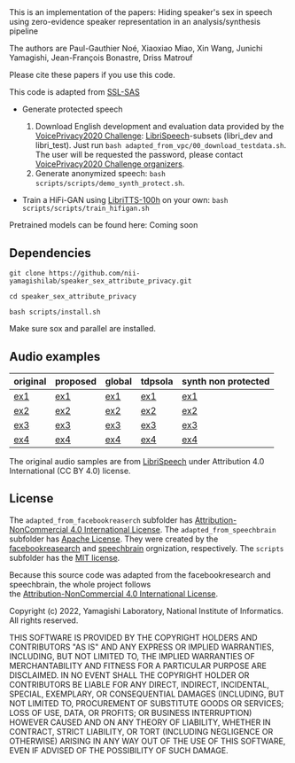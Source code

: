 ## 
This is an implementation of the papers:
Hiding speaker's sex in speech using zero-evidence speaker representation in an analysis/synthesis pipeline

The authors are Paul-Gauthier Noé, Xiaoxiao Miao, Xin Wang, Junichi Yamagishi, Jean-François Bonastre, Driss Matrouf

Please cite these papers if you use this code.

This code is adapted from [SSL-SAS](https://github.com/nii-yamagishilab/SSL-SAS/)


- Generate protected speech
  1. Download English development and evaluation data provided by the [VoicePrivacy2020 Challenge](https://github.com/Voice-Privacy-Challenge/Voice-Privacy-Challenge-2020): [LibriSpeech](http://www.openslr.org/12/)-subsets (libri_dev and libri_test). Just run `bash adapted_from_vpc/00_download_testdata.sh`. The user will be requested the password, please contact [VoicePrivacy2020 Challenge organizers](https://github.com/Voice-Privacy-Challenge/Voice-Privacy-Challenge-2020).
  2. Generate anonymized speech: `bash scripts/scripts/demo_synth_protect.sh`.

- Train a HiFi-GAN using [LibriTTS-100h](https://www.openslr.org/60/) on your own: `bash scripts/scripts/train_hifigan.sh`

Pretrained models can be found here: Coming soon


## Dependencies
`git clone https://github.com/nii-yamagishilab/speaker_sex_attribute_privacy.git`

`cd speaker_sex_attribute_privacy`

`bash scripts/install.sh`

Make sure sox and parallel are installed. 
## 



## Audio examples
original | proposed | global | tdpsola | synth non protected
--- | --- | --- | --- | ---
 [ex1](https://user-images.githubusercontent.com/18285855/203569403-3f38c56f-8d26-4f82-9e9b-3a220a1126b4.mp4) | [ex1](https://user-images.githubusercontent.com/18285855/203569752-de9ec3a8-ed03-40ab-b90d-d1c8f0ff042e.mp4) | [ex1](https://user-images.githubusercontent.com/18285855/203570240-8e8fc966-9dba-4888-8339-f1890f20a003.mp4) | [ex1](https://user-images.githubusercontent.com/18285855/203570564-84e1047b-290a-45f6-8824-ef868d1fac2b.mp4) | [ex1](https://user-images.githubusercontent.com/18285855/203570796-abb2b989-a30c-463d-a91d-877ac13ba549.mp4)
 [ex2](https://user-images.githubusercontent.com/18285855/203569539-447f1820-0020-41a4-b5c9-362bb7fe45a0.mp4) | [ex2](https://user-images.githubusercontent.com/18285855/203569772-30804af4-fb19-42bb-95d6-8c8509ace46c.mp4) | [ex2](https://user-images.githubusercontent.com/18285855/203570260-32474cba-c178-4d26-91ac-cef291e8dab8.mp4) | [ex2](https://user-images.githubusercontent.com/18285855/203570581-0a5d87a4-effb-449c-93a3-f91e78f02dde.mp4) | [ex2](https://user-images.githubusercontent.com/18285855/203570810-e6b85343-6f9f-491b-9362-26503148a627.mp4)
 [ex3](https://user-images.githubusercontent.com/18285855/203569593-d8d67f28-460a-42a0-8dd9-039867915082.mp4) | [ex3](https://user-images.githubusercontent.com/18285855/203569793-22f9cca5-308a-40bb-953c-81b644c78c55.mp4) | [ex3](https://user-images.githubusercontent.com/18285855/203570272-5434e8ad-1640-45a2-a690-8028afe7999a.mp4) | [ex3](https://user-images.githubusercontent.com/18285855/203570592-72628802-d061-4409-90aa-f28a1eeef25e.mp4) | [ex3](https://user-images.githubusercontent.com/18285855/203570825-abd69fb1-7018-4bf8-9486-849010e0ee8e.mp4)
 [ex4](https://user-images.githubusercontent.com/18285855/203569648-7be3d50e-b793-49a7-819f-12de6b6e9a59.mp4) | [ex4](https://user-images.githubusercontent.com/18285855/203569808-5d15970a-6ecf-4ea3-934f-e7a780f71b17.mp4) | [ex4](https://user-images.githubusercontent.com/18285855/203570288-d1909e45-ea46-4696-bda1-7a204f75fc6d.mp4) | [ex4](https://user-images.githubusercontent.com/18285855/203570605-084cf740-4bac-4d68-aaac-e5812b9f9ea1.mp4) | [ex4](https://user-images.githubusercontent.com/18285855/203570837-b8d14511-e96e-4d0c-8a72-dd86de8c328b.mp4)

The original audio samples are from [LibriSpeech](https://www.openslr.org/12) under Attribution 4.0 International (CC BY 4.0) license.
##

## License

The `adapted_from_facebookreaserch` subfolder has [Attribution-NonCommercial 4.0 International License](https://github.com/nii-yamagishilab/SSL-SAS/blob/main/adapted_from_facebookresearch/LICENSE). The `adapted_from_speechbrain` subfolder has [Apache License](https://github.com/nii-yamagishilab/SSL-SAS/blob/main/adapted_from_speechbrain/LICENSE). They were created by the [facebookreasearch](https://github.com/facebookresearch/speech-resynthesis/blob/main) and [speechbrain](https://github.com/speechbrain/speechbrain) orgnization, respectively. The `scripts` subfolder has the [MIT license](https://github.com/nii-yamagishilab/SSL-SAS/blob/main/scripts/LICENSE).

Because this source code was adapted from the facebookresearch and speechbrain, the whole project follows  
the [Attribution-NonCommercial 4.0 International License](https://github.com/nii-yamagishilab/SSL-SAS/blob/main/adapted_from_facebookresearch/LICENSE).

Copyright (c) 2022, Yamagishi Laboratory, National Institute of Informatics.
All rights reserved.

THIS SOFTWARE IS PROVIDED BY THE COPYRIGHT HOLDERS AND CONTRIBUTORS "AS IS" AND ANY EXPRESS OR IMPLIED WARRANTIES, INCLUDING, BUT NOT LIMITED TO, THE IMPLIED WARRANTIES OF MERCHANTABILITY AND FITNESS FOR A PARTICULAR PURPOSE ARE DISCLAIMED. IN NO EVENT SHALL THE COPYRIGHT HOLDER OR CONTRIBUTORS BE LIABLE FOR ANY DIRECT, INDIRECT, INCIDENTAL, SPECIAL, EXEMPLARY, OR CONSEQUENTIAL DAMAGES (INCLUDING, BUT NOT LIMITED TO, PROCUREMENT OF SUBSTITUTE GOODS OR SERVICES; LOSS OF USE, DATA, OR PROFITS; OR BUSINESS INTERRUPTION) HOWEVER CAUSED AND ON ANY THEORY OF LIABILITY, WHETHER IN CONTRACT, STRICT LIABILITY, OR TORT (INCLUDING NEGLIGENCE OR OTHERWISE) ARISING IN ANY WAY OUT OF THE USE OF THIS SOFTWARE, EVEN IF ADVISED OF THE POSSIBILITY OF SUCH DAMAGE.
